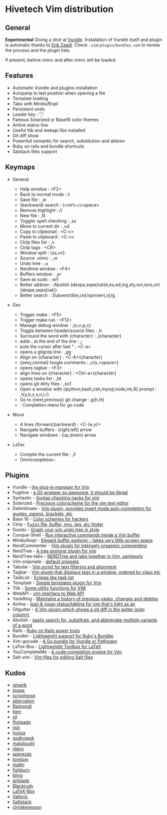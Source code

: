 Hivetech Vim distribution
=========================

General
-------

**Experimental** Giving a shot at [Vundle](https://github.com/gmarik/vundle).
Installation of Vundle itself and plugin is automatic thanks to [Erik
Zaadi](http://www.erikzaadi.com/2012/03/19/auto-installing-vundle-from-your-vimrc/).
Check `.vim/plugin/bundles.vim` to review the process and the plugin lists.

If present, before.vimrc and after.vimrc will be loaded.

Features
--------

* Automatic Vundle and plugins installation
* Autojump to last position when opening a file
* Template loading
* Tabs with MinibufExpl
* Persistent undo
* Leader key : ","
* Famous Solarized or Base16 color themes
* Airline status line
* Useful tlib and webapi libs installed
* Git diff show
* Powerfull semantic for search, substitution and abbrev
* Ruby on rails and bundle shortcuts
* Salstack files support


Keymaps
-------

* General
    
    * Help window            : \<F2\>
    * Back to normal mode    : ii
    * Save file              : ,w
    * (backward) search      : (\<ctrl\>+)\<space\>
    * Remove highlight       : //
    * New file               : ,N
    * Toggler spell checking : ,ss
    * Move to current dir    : ,cd
    * Copy to clipborad      : \<C-c\>
    * Paste to clipboard     : \<C-v\>
    * Ctrlp files list       : ,v
    * Ctrlp tags             : \<CR\>
    * Window split           : {ss,vv}
    * Source .vimrc          : ,vr
    * Undo tree              : ,u
    * Nerdtree window        : \<F4\>
    * Buffers window         : ,yr
    * Save as sudo           : :w!!
    * Better iabbrev         : :Abolish {despa,sepe}rat{e,es,ed,ing,ely,ion,ions,or}  {despe,sepa}rat{}
    * Better search          : :Subvert/di{e,ce}/spinner{,s}/g

* Dev

    * Trigger make                       : \<F5\>
    * Trigger make run                   : \<F12\>
    * Manage debug window                : ,{o,n,p,c}
    * Toggle between header/source files : ,h
    * Surround the word with {character} : ,{character}
    * adds ; at the end of the line      : ;;
    * puts the cursor after last "       : \<C-a\>
    * opens a gitgrep line               : ,gg
    * Align on {character}               : \<C-A\>{character}
    * {sexy,normal} toogle comments      : ,c{s,\<space\>}
    * opens tagbar                       : \<F3\>
    * align lines on {character}         : \<Ctrl-a\>{character}
    * opens tasks list                   : ,td
    * opens git dirty files              : ,ocf
    * Open a window with {ipython,bash,zsh,mysql,node,irb,R} prompt : ,t{y,b,z,s,n,i,r}
    * Go to {next,previous} git change   : g{h,H}
    * <C-x><C-o>                         : Completion menu for go code

* Move

    * 4 lines {forward,backward} : \<C-{e,y}\>
    * Navigate buffers           : {right,left} arrow
    * Navigate windows           : {up,down} arrow

* LaTex

    * Compile the current file   : ,ll
    * Omnicompletion             : <C-x><C-o>



Plugins
-------

* Vundle - [the plug-in manager for Vim](https://github.com/gmarik/vundle)
* Fugitive - [a Git wrapper so awesome, it should be illegal ](https://github.com/tpope/vim-fugitive)
* Syntastic - [Syntax checking hacks for vim](https://github.com/scrooloose/syntastic)
* Solarized - [Precision colorscheme for the vim text editor](https://github.com/altercation/vim-colors-solarized)
* Delimitmate - [Vim plugin, provides insert mode auto-completion for quotes, parens, brackets, etc](https://github.com/Raimondi/delimitMate)
* Base 16 - [Color schemes for hackers](https://github.com/chriskempson/base16-vim)
* Ctrlp - [Fuzzy file, buffer, mru, tag, etc finder](https://github.com/kien/ctrlp.vim)
* Gundo - [Graph your vim undo tree in style](http://sjl.bitbucket.org/gundo.vim/)
* Conque-Shell - [Run interactive commands inside a Vim buffer](https://github.com/vim-scripts/Conque-Shell)
* Minibufexpl - [Elegant buffer explorer - takes very little screen space](http://fholgado.com/minibufexpl)
* NerdCommenter - [Vim plugin for intensely orgasmic commenting](https://github.com/scrooloose/nerdcommenter)
* NerdTree - [A tree explorer plugin for vim](https://github.com/scrooloose/nerdtree)
* NerdTree-tabs - [NERDTree and tabs together in Vim, painlessly](https://github.com/jistr/vim-nerdtree-tabs)
* Vim-snipmate - [default snippets](https://github.com/honza/vim-snippets)
* Tabular - [Vim script for text filtering and alignment](https://github.com/godlygeek/tabular)
* Tagbar - [Vim plugin that displays tags in a window, ordered by class etc](http://majutsushi.github.io/tagbar/)
* TaskList - [Eclipse like task list](https://github.com/vim-scripts/TaskList.vim)
* Template - [Simple templates plugin for Vim](https://github.com/aperezdc/vim-template)
* Tlib - [Some utility functions for VIM](https://github.com/tomtom/tlib_vim)
* WebAPI - [vim interface to Web API ](https://github.com/mattn/webapi-vim)
* YankRing - [Maintains a history of previous yanks, changes and deletes ](https://github.com/vim-scripts/YankRing.vim)
* Airline - [lean & mean status/tabline for vim that's light as air](https://github.com/bling/vim-airline)
* Gitgutter - [A Vim plugin which shows a git diff in the gutter (sign column)](https://github.com/airblade/vim-gitgutter)
* Abolish - [easily search for, substitute, and abbreviate multiple variants of a word](https://github.com/tpope/vim-abolish)
* Rails - [Ruby on Rails power tools](https://github.com/tpope/vim-rails)
* Bundler - [Lightweight support for Ruby's Bundler](https://github.com/tpope/vim-bundler)
* Vim-gocode - [A Go bundle for Vundle or Pathogen](https://github.com/Blackrush/vim-gocode)
* LaTex-Box - [Lightweight Toolbox for LaTeX](https://github.com/LaTeX-Box-Team/LaTeX-Box)
* YouCompleteMe - [A code-completion engine for Vim](https://github.com/Valloric/YouCompleteMe)
* Salt-vim - [Vim files for editing Salt files](https://github.com/saltstack/salt-vim)


Kudos
-----

* [gmarik](https://github.com/gmarik)
* [tpope](https://github.com/tpope)
* [scrooloose](https://github.com/scrooloose)
* [altercation](https://github.com/altercation)
* [Raimondi](https://github.com/Raimondi)
* [kien](https://github.com/kien)
* [sjl](http://sjl.bitbucket.org/gundo.vim/)
* [fholgado](http://fholgado.com/minibufexpl)
* [jistr](https://github.com/jistr)
* [honza](https://github.com/honza)
* [godlygeek](https://github.com/godlygeek)
* [majutsushi](http://majutsushi.github.io/tagbar/)
* [jdany](http://www.vim.org/account/profile.php?user_id=1599)
* [aperezdc](https://github.com/aperezdc)
* [tomtom](https://github.com/tomtom)
* [mattn](https://github.com/mattn)
* [fishburn](http://www.vim.org/account/profile.php?user_id=837)
* [bling](https://github.com/bling)
* [airblade](https://github.com/airblade)
* [Blackrush](https://github.com/Blackrush)
* [LaTeX-Box](https://github.com/LaTeX-Box-Team)
* [Valloric](https://github.com/Valloric)
* [Saltstack](https://github.com/saltstack)
* [chriskempson](https://github.com/chriskempson)
